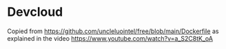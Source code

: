 # Devcloud
Copied from https://github.com/uncleluointel/free/blob/main/Dockerfile as explained in the video https://www.youtube.com/watch?v=a_S2C8tK_oA

